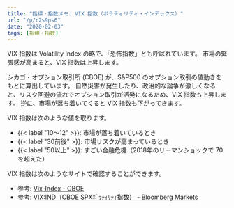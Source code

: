 ```yaml
---
title: "指標・指数メモ: VIX 指数（ボラティリティ・インデックス）"
url: "/p/r2s9ps6"
date: "2020-02-03"
tags: [指標・指数]
---
```


VIX 指数は Volatility Index の略で、「恐怖指数」とも呼ばれています。
市場の緊張感が高まると、VIX 指数は上昇します。

シカゴ・オプション取引所 (CBOE) が、S&P500 のオプション取引の値動きをもとに算出しています。
自然災害が発生したり、政治的な論争が激しくなると、リスク回避の流れでオプション取引が活発になるため、VIX 指数も上昇します。
逆に、市場が落ち着いてくると VIX 指数も下がってきます。

VIX 指数は次のような値を取ります。

- {{< label "10～12" >}}: 市場が落ち着いているとき
- {{< label "30前後" >}}: 市場リスクが高まっているとき
- {{< label "50以上" >}}: すごい金融危機（2018年のリーマンショックで 70 を超えた）

VIX 指数は次のようなサイトで確認することができます。

- 参考: [Vix-Index - CBOE](http://www.cboe.com/vix)
- 参考: [VIX:IND（CBOE SPXﾎﾞﾗﾃｨﾘﾃｨ指数） - Bloomberg Markets](https://www.bloomberg.co.jp/quote/VIX:IND)

